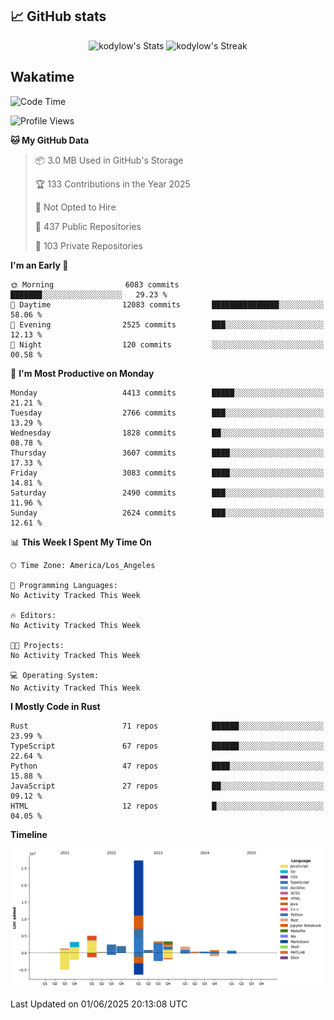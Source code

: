 ## 📈 GitHub stats
<!--START_SECTION:github-->
<div class="badges-githubstats">
  <p align="center">
    <img src="https://github-readme-stats.vercel.app/api?username=kodylow&theme=tokyonight&show_icons=true&hide_border=true&count_private=true" alt="kodylow's Stats" height="165">
    <img src="https://github-readme-streak-stats.herokuapp.com/?user=kodylow&theme=tokyonight&hide_border=true" alt="kodylow's Streak" height="165">
  </p>
</div>
<!--END_SECTION:github-->

## Wakatime 
<!--START_SECTION:waka-->
![Code Time](http://img.shields.io/badge/Code%20Time-1%2C294%20hrs%2031%20mins-blue)

![Profile Views](http://img.shields.io/badge/Profile%20Views-3-blue)

**🐱 My GitHub Data** 

> 📦 3.0 MB Used in GitHub's Storage 
 > 
> 🏆 133 Contributions in the Year 2025
 > 
> 🚫 Not Opted to Hire
 > 
> 📜 437 Public Repositories 
 > 
> 🔑 103 Private Repositories 
 > 
**I'm an Early 🐤** 

```text
🌞 Morning                6083 commits        ███████░░░░░░░░░░░░░░░░░░   29.23 % 
🌆 Daytime                12083 commits       ███████████████░░░░░░░░░░   58.06 % 
🌃 Evening                2525 commits        ███░░░░░░░░░░░░░░░░░░░░░░   12.13 % 
🌙 Night                  120 commits         ░░░░░░░░░░░░░░░░░░░░░░░░░   00.58 % 
```
📅 **I'm Most Productive on Monday** 

```text
Monday                   4413 commits        █████░░░░░░░░░░░░░░░░░░░░   21.21 % 
Tuesday                  2766 commits        ███░░░░░░░░░░░░░░░░░░░░░░   13.29 % 
Wednesday                1828 commits        ██░░░░░░░░░░░░░░░░░░░░░░░   08.78 % 
Thursday                 3607 commits        ████░░░░░░░░░░░░░░░░░░░░░   17.33 % 
Friday                   3083 commits        ████░░░░░░░░░░░░░░░░░░░░░   14.81 % 
Saturday                 2490 commits        ███░░░░░░░░░░░░░░░░░░░░░░   11.96 % 
Sunday                   2624 commits        ███░░░░░░░░░░░░░░░░░░░░░░   12.61 % 
```


📊 **This Week I Spent My Time On** 

```text
🕑︎ Time Zone: America/Los_Angeles

💬 Programming Languages: 
No Activity Tracked This Week

🔥 Editors: 
No Activity Tracked This Week

🐱‍💻 Projects: 
No Activity Tracked This Week

💻 Operating System: 
No Activity Tracked This Week
```

**I Mostly Code in Rust** 

```text
Rust                     71 repos            ██████░░░░░░░░░░░░░░░░░░░   23.99 % 
TypeScript               67 repos            ██████░░░░░░░░░░░░░░░░░░░   22.64 % 
Python                   47 repos            ████░░░░░░░░░░░░░░░░░░░░░   15.88 % 
JavaScript               27 repos            ██░░░░░░░░░░░░░░░░░░░░░░░   09.12 % 
HTML                     12 repos            █░░░░░░░░░░░░░░░░░░░░░░░░   04.05 % 
```



**Timeline**

![Lines of Code chart](https://raw.githubusercontent.com/Kodylow/Kodylow/master/assets/bar_graph.png)


 Last Updated on 01/06/2025 20:13:08 UTC
<!--END_SECTION:waka-->
